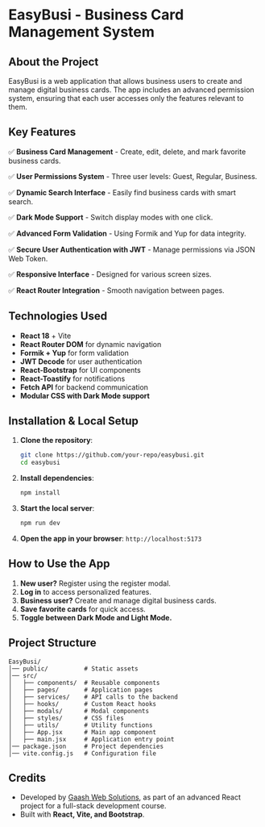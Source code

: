 # EasyBusi - Business Card Management System

## About the Project
EasyBusi is a web application that allows business users to create and manage digital business cards. 
The app includes an advanced permission system, ensuring that each user accesses only the features relevant to them.

## Key Features
✅ **Business Card Management** - Create, edit, delete, and mark favorite business cards.

✅ **User Permissions System** - Three user levels: Guest, Regular, Business.

✅ **Dynamic Search Interface** - Easily find business cards with smart search.

✅ **Dark Mode Support** - Switch display modes with one click.

✅ **Advanced Form Validation** - Using Formik and Yup for data integrity.

✅ **Secure User Authentication with JWT** - Manage permissions via JSON Web Token.

✅ **Responsive Interface** - Designed for various screen sizes.

✅ **React Router Integration** - Smooth navigation between pages.

## Technologies Used
- **React 18** + Vite
- **React Router DOM** for dynamic navigation
- **Formik + Yup** for form validation
- **JWT Decode** for user authentication
- **React-Bootstrap** for UI components
- **React-Toastify** for notifications
- **Fetch API** for backend communication
- **Modular CSS with Dark Mode support**

## Installation & Local Setup
1. **Clone the repository**:
   ```bash
   git clone https://github.com/your-repo/easybusi.git
   cd easybusi
   ```
2. **Install dependencies**:
   ```bash
   npm install
   ```
3. **Start the local server**:
   ```bash
   npm run dev
   ```
4. **Open the app in your browser**: `http://localhost:5173`

## How to Use the App
1. **New user?** Register using the register modal.
2. **Log in** to access personalized features.
3. **Business user?** Create and manage digital business cards.
4. **Save favorite cards** for quick access.
5. **Toggle between Dark Mode and Light Mode.**

## Project Structure
```
EasyBusi/
│── public/          # Static assets
│── src/
│   ├── components/  # Reusable components
│   ├── pages/       # Application pages
│   ├── services/    # API calls to the backend
│   ├── hooks/       # Custom React hooks
│   ├── modals/      # Modal components
│   ├── styles/      # CSS files
│   ├── utils/       # Utility functions
│   ├── App.jsx      # Main app component
│   ├── main.jsx     # Application entry point
│── package.json     # Project dependencies
│── vite.config.js   # Configuration file
```

## Credits
- Developed by [Gaash Web Solutions](https://gaashdaniel.github.io/Gaash-Web-Solutions/), as part of an advanced React project for a full-stack development course.
- Built with **React, Vite, and Bootstrap**.